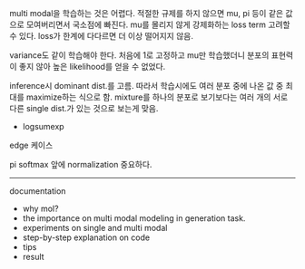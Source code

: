 multi modal을 학습하는 것은 어렵다.
적절한 규제를 하지 않으면 mu, pi 등이 같은 값으로 모여버리면서 국소점에 빠진다.
mu를 몰리지 않게 강제화하는 loss term 고려할 수 있다.
loss가 한계에 다다르면 더 이상 떨어지지 않음.

variance도 같이 학습해야 한다.
처음에 1로 고정하고 mu만 학습했더니 분포의 표현력이 좋지 않아 높은 likelihood를 얻을 수 없었다.

inference시 dominant dist.를 고름. 따라서 학습시에도 여러 분포 중에 나온 값 중 최대를 maximize하는 식으로 함.
mixture를 하나의 분포로 보기보다는 여러 개의 서로 다른 single dist.가 있는 것으로 보는게 맞음.
* logsumexp

edge 케이스

pi softmax 앞에 normalization 중요하다.

---
documentation
- why mol?
 - the importance on multi modal modeling in generation task.
- experiments on single and multi modal
 - step-by-step explanation on code
 - tips
 - result